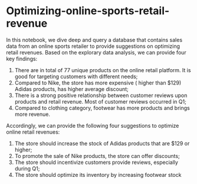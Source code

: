 # Optimizing-online-sports-retail-revenue
In this notebook, we dive deep and query a database that contains sales data from an online sports retailer to provide suggestions on optimizing retail revenues.
Based on the explorary data analysis, we can provide four key findings: 
1) There are in total of 77 unique products on the online retail platform. It is good for targeting customers with different needs;
2) Compared to Nike, the store has more expensive ( higher than $129) Adidas products, has higher average discount;
3) There is a strong positive relationship between customer reviews upon products and retail revenue. Most of customer reviews occurred in Q1;
4) Compared to clothing category, footwear has more products and brings more revenue.

   
Accordingly, we can provide the following four suggestions to optimize online retail revenues:
1) The store should increase the stock of Adidas products that are $129 or higher;
2) To promote the sale of Nike products, the store can offer discounts;
3) The store should incentivize customers provide reviews, especially during Q1;
4) The store should optimize its inventory by increasing footwear stock
